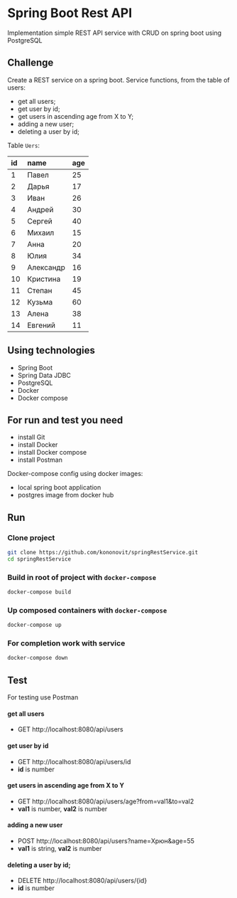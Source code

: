 # Spring Boot Rest API

Implementation simple REST API service with CRUD on spring boot using PostgreSQL

## Сhallenge

Create a REST service on a spring boot.
Service functions, from the table of users:
- get all users;
- get user by id;
- get users in ascending age from X to Y;
- adding a new user;
- deleting a user by id;

Table `Uers`:

id | name      | age
:--| :---------| :---
1  | Павел     | 25
2  | Дарья     | 17
3  | Иван      | 26
4  | Андрей    | 30
5  | Сергей    | 40
6  | Михаил    | 15
7  | Анна      | 20
8  | Юлия      | 34
9  | Александр | 16
10 | Кристина  | 19
11 | Степан    | 45
12 | Кузьма    | 60
13 | Алена     | 38
14 | Евгений   | 11

## Using technologies

- Spring Boot
- Spring Data JDBC
- PostgreSQL
- Docker
- Docker compose

## For run and test you need
- install Git
- install Docker
- install Docker compose
- install Postman

Docker-compose config using docker images:
- local spring boot application
- postgres image from docker hub

## Run
### Clone project
```bash
git clone https://github.com/kononovit/springRestService.git
cd springRestService
```
### Build in root of project with `docker-compose`
```bash
docker-compose build
```
### Up composed containers with `docker-compose`
```bash
docker-compose up
```
### For completion work with service
```bash
docker-compose down
```
## Test
For testing use Postman
#### get all users
- GET http://localhost:8080/api/users
#### get user by id
- GET http://localhost:8080/api/users/id
- **id** is number
#### get users in ascending age from X to Y
- GET http://localhost:8080/api/users/age?from=val1&to=val2
- **val1** is number, **val2** is number
#### adding a new user
- POST http://localhost:8080/api/users?name=Хрюн&age=55
- **val1** is string, **val2** is number
#### deleting a user by id;
- DELETE http://localhost:8080/api/users/{id}
- **id** is number

